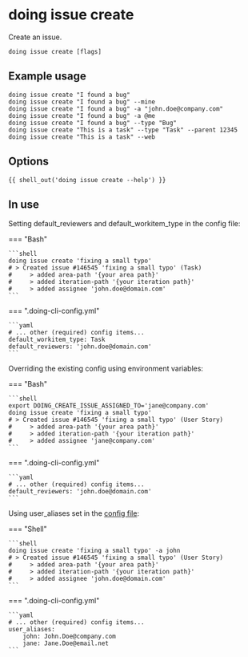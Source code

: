 # doing issue create

Create an issue.

```shell
doing issue create [flags]
```

## Example usage

```shell
doing issue create "I found a bug"
doing issue create "I found a bug" --mine
doing issue create "I found a bug" -a "john.doe@company.com"
doing issue create "I found a bug" -a @me
doing issue create "I found a bug" --type "Bug"
doing issue create "This is a task" --type "Task" --parent 12345 
doing issue create "This is a task" --web
```

## Options

```nohighlight
{{ shell_out('doing issue create --help') }}
```

## In use

Setting default_reviewers and default_workitem_type in the config file:

=== "Bash"

    ```shell
    doing issue create 'fixing a small typo'
    # > Created issue #146545 'fixing a small typo' (Task)
    #     > added area-path '{your area path}'
    #     > added iteration-path '{your iteration path}'
    #     > added assignee 'john.doe@domain.com'
    ```

=== ".doing-cli-config.yml"

    ```yaml
    # ... other (required) config items...
    default_workitem_type: Task
    default_reviewers: 'john.doe@domain.com'
    ```

Overriding the existing config using environment variables:

=== "Bash"

    ```shell
    export DOING_CREATE_ISSUE_ASSIGNED_TO='jane@company.com'
    doing issue create 'fixing a small typo'
    # > Created issue #146545 'fixing a small typo' (User Story)
    #     > added area-path '{your area path}'
    #     > added iteration-path '{your iteration path}'
    #     > added assignee 'jane@company.com'
    ```

=== ".doing-cli-config.yml"

    ```yaml
    # ... other (required) config items...
    default_reviewers: 'john.doe@domain.com'
    ```


Using user_aliases set in the [config file](../config_file.md):

=== "Shell"

    ```shell
    doing issue create 'fixing a small typo' -a john
    # > Created issue #146545 'fixing a small typo' (User Story)
    #     > added area-path '{your area path}'
    #     > added iteration-path '{your iteration path}'
    #     > added assignee 'john.doe@domain.com'
    ```

=== ".doing-cli-config.yml"

    ```yaml
    # ... other (required) config items...
    user_aliases:
        john: John.Doe@company.com
        jane: Jane.Doe@email.net
    ```
